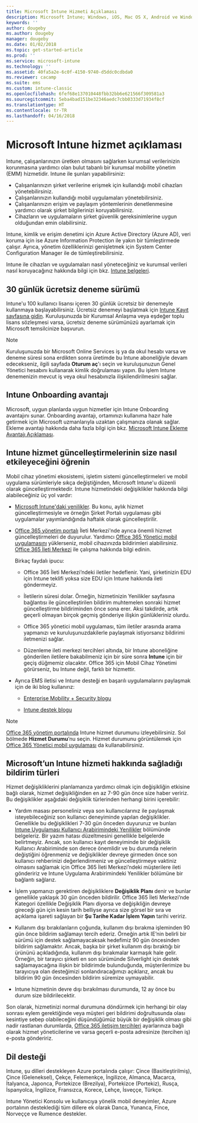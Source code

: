 ```yaml
---
title: Microsoft Intune Hizmeti Açıklaması
description: Microsoft Intune; Windows, iOS, Mac OS X, Android ve Windows Mobile cihazlarını yönetmenize yardımcı olan bulut tabanlı bir hizmettir.
keywords: ''
author: dougeby
ms.author: dougeby
manager: dougeby
ms.date: 01/02/2018
ms.topic: get-started-article
ms.prod: ''
ms.service: microsoft-intune
ms.technology: ''
ms.assetid: 40fa5a2e-6c0f-4150-9740-d5ddc0cdbda0
ms.reviewer: cacamp
ms.suite: ems
ms.custom: intune-classic
ms.openlocfilehash: 6fef68e137010448fbb32bb6e621566f309581a3
ms.sourcegitcommit: 5eba4bad151be32346aedc7cbb0333d71934f8cf
ms.translationtype: HT
ms.contentlocale: tr-TR
ms.lasthandoff: 04/16/2018
---
```

# <a name="microsoft-intune-service-description"></a>Microsoft Intune hizmet açıklaması

Intune, çalışanlarınızın üretken olmasını sağlarken kurumsal verilerinizin korunmasına yardımcı olan bulut tabanlı bir kurumsal mobilite yönetim (EMM) hizmetidir. Intune ile şunları yapabilirsiniz:
* Çalışanlarınızın şirket verilerine erişmek için kullandığı mobil cihazları yönetebilirsiniz.
* Çalışanlarınızın kullandığı mobil uygulamaları yönetebilirsiniz.
* Çalışanlarınızın erişim ve paylaşım yöntemlerinin denetlenmesine yardımcı olarak şirket bilgilerinizi koruyabilirsiniz.
* Cihazların ve uygulamaların şirket güvenlik gereksinimlerine uygun olduğundan emin olabilirsiniz.

Intune, kimlik ve erişim denetimi için Azure Active Directory (Azure AD), veri koruma için ise Azure Information Protection ile yakın bir tümleştirmede çalışır. Ayrıca, yönetim özelliklerinizi genişletmek için System Center Configuration Manager ile de tümleştirebilirsiniz.

Intune ile cihazları ve uygulamaları nasıl yöneteceğiniz ve kurumsal verileri nasıl koruyacağınız hakkında bilgi için bkz. [Intune belgeleri](https://docs.microsoft.com/intune/).

## <a name="30-day-free-trial"></a>30 günlük ücretsiz deneme sürümü
Intune'u 100 kullanıcı lisansı içeren 30 günlük ücretsiz bir denemeyle kullanmaya başlayabilirsiniz. Ücretsiz denemeyi başlatmak için [Intune Kayıt sayfasına gidin](https://portal.office.com/Signup/Signup.aspx?OfferId=40BE278A-DFD1-470a-9EF7-9F2596EA7FF9&dl=INTUNE_A&ali=1#0%20). Kuruluşunuzda bir Kurumsal Anlaşma veya eşdeğer toplu lisans sözleşmesi varsa, ücretsiz deneme sürümünüzü ayarlamak için Microsoft temsilcinize başvurun.

> [!NOTE]
> Kuruluşunuzda bir Microsoft Online Services iş ya da okul hesabı varsa ve deneme süresi sona erdikten sonra üretimde bu Intune aboneliğiyle devam edecekseniz, ilgili sayfada **Oturum aç**'ı seçin ve kuruluşunuzun Genel Yönetici hesabını kullanarak kimlik doğrulaması yapın. Bu işlem Intune denemenizin mevcut iş veya okul hesabınızla ilişkilendirilmesini sağlar.

<!--- For a list of settings that you can set up on mobile devices, see:

-   [Enrolled device management capabilities of Microsoft Intune](introduction-intune.md)

-   [Hybrid mobile device management (MDM) with System Center Configuration Manager and Microsoft Intune](/sccm/mdm/understand/hybrid-mobile-device-management)

For more about System Center Configuration Manager, see [Documentation  for System Center Configuration Manager](/sccm/index).--->
## <a name="intune-onboarding-benefit"></a>Intune Onboarding avantajı
Microsoft, uygun planlarda uygun hizmetler için Intune Onboarding avantajını sunar. Onboarding avantajı, ortamınızı kullanıma hazır hale getirmek için Microsoft uzmanlarıyla uzaktan çalışmanıza olanak sağlar. Ekleme avantajı hakkında daha fazla bilgi için bkz. [Microsoft Intune Ekleme Avantajı Açıklaması](http://go.microsoft.com/fwlink/?LinkId=619281).


## <a name="learn-how-intune-service-updates-affect-you"></a>Intune hizmet güncelleştirmelerinin size nasıl etkileyeceğini öğrenin

Mobil cihaz yönetimi ekosistemi, işletim sistemi güncelleştirmeleri ve mobil uygulama sürümleriyle sıkça değiştiğinden, Microsoft Intune'u düzenli olarak güncelleştirmektedir. Intune hizmetindeki değişiklikler hakkında bilgi alabileceğiniz üç yol vardır:

- [Microsoft Intune'daki yenilikler](whats-new.md). Bu konu, aylık hizmet güncelleştirmesiyle ve örneğin Şirket Portalı uygulaması gibi uygulamalar yayımlandığında haftalık olarak güncelleştirilir.

- [Office 365 yönetim portalı](https://portal.office.com/Admin/Default.aspx) İleti Merkezi'nde ayrıca önemli hizmet güncelleştirmeleri de duyurulur. Yardımcı [Office 365 Yönetici mobil uygulamasını](https://support.office.com/article/Office-365-Admin-Mobile-App-e16f6421-2a1a-4142-bf9d-9846600a060a) yüklerseniz, mobil cihazınızda bildirimleri alabilirsiniz. [Office 365 İleti Merkezi](https://support.office.com/client/results?Shownav=true&ns=O365ENTADMIN&version=15&ver=15&HelpID=O365E_MCManageUpdates) ile çalışma hakkında bilgi edinin.

    Birkaç faydalı ipucu:

    - Office 365 İleti Merkezi’ndeki iletiler hedeflenir. Yani, şirketinizin EDU için Intune teklifi yoksa size EDU için Intune hakkında ileti göndermeyiz.

    - İletilerin süresi dolar. Örneğin, hizmetinizin Yenilikler sayfasına bağlantısı ile güncelleştirilen bildirim muhtemelen sonraki hizmet güncelleştirme bildiriminden önce sona erer. Aksi takdirde, artık geçerli olmayan birçok geçmiş gönderiye ilişkin günlükleriniz olurdu.

    - Office 365 yönetici mobil uygulaması, tüm iletiler arasında arama yapmanızı ve kuruluşunuzdakilerle paylaşmak istiyorsanız bildirimi iletmenizi sağlar.

    - Düzenleme ileti merkezi tercihleri altında, bir Intune aboneliğine gönderilen iletilere bakabilmeniz için bir süre sonra **Intune** için bir geçiş düğmemiz olacaktır. Office 365 için Mobil Cihaz Yönetimi görürseniz, bu Intune değil, farklı bir hizmettir.

- Ayrıca EMS iletisi ve Intune desteği en başarılı uygulamalarını paylaşmak için de iki blog kullanırız:

    - [Enterprise Mobility + Security blogu](https://blogs.technet.microsoft.com/enterprisemobility/)

    - [Intune destek blogu](https://blogs.technet.microsoft.com/intunesupport/)

>[!Note]
>[Office 365 yönetim portalında](https://portal.office.com/Admin/Default.aspx) Intune hizmet durumunu izleyebilirsiniz. Sol bölmede **Hizmet Durumu**’nu seçin. Hizmet durumunu görüntülemek için [Office 365 Yönetici mobil uygulaması](https://support.office.com/article/Office-365-Admin-Mobile-App-e16f6421-2a1a-4142-bf9d-9846600a060a) da kullanabilirsiniz.

## <a name="types-of-notices-microsoft-provides-about-the-intune-service"></a>Microsoft’un Intune hizmeti hakkında sağladığı bildirim türleri

Hizmet değişikliklerini planlamanıza yardımcı olmak için değişikliğin etkisine bağlı olarak, hizmet değişikliğinden en az 7-90 gün önce size haber veririz. Bu değişiklikler aşağıdaki değişiklik türlerinden herhangi birini içerebilir:

- Yardım masası personeliniz veya son kullanıcılarınız ile paylaşmak isteyebileceğiniz son kullanıcı deneyiminde yapılan değişiklikler. Genellikle bu değişiklikleri 7-30 gün önceden duyururuz ve bunları [Intune Uygulaması Kullanıcı Arabirimindeki Yenilikler](whats-new-app-ui.md) bölümünde belgeleriz. Bir yazım hatası düzeltmesini genellikle belgelerde belirtmeyiz. Ancak, son kullanıcı kayıt deneyiminde bir değişiklik Kullanıcı Arabiriminde son derece önemlidir ve bu durumda nelerin değiştiğini öğrenmeniz ve değişiklikler devreye girmeden önce son kullanıcı rehberinizi değerlendirmeniz ve güncelleştirmeye vaktiniz olmasını sağlamak için Office 365 İleti Merkezi’ndeki müşterilere ileti göndeririz ve Intune Uygulama Arabirimindeki Yenilikler bölümüne bir bağlantı sağlarız.

- İşlem yapmanızı gerektiren değişikliklere **Değişiklik Planı** denir ve bunlar genellikle yaklaşık 30 gün önceden bildirilir. Office 365 İleti Merkezi’nde Kategori özellikle Değişiklik Planı diyorsa ve değişikliğin devreye gireceği gün için kesin tarih belliyse ayrıca size görsel bir sıra ve açıklama işareti sağlayan bir **Şu Tarihe Kadar İşlem Yapın** tarihi veririz.

- Kullanım dışı bırakılanların çoğunda, kullanım dışı bırakma işleminden 90 gün önce bildirim sağlamayı tercih ederiz. Örneğin artık IE’nin belirli bir sürümü için destek sağlamayacaksak hedefimiz 90 gün öncesinden bildirim sağlamaktır. Ancak, başka bir şirket kullanım dışı bıraktığı bir ürününü açıkladığında, kullanım dışı bırakmalar karmaşık hale gelir. Örneğin, bir tarayıcı şirketi en son sürümünde Silverlight için destek sağlamayacağına ilişkin bir bildirimde bulunduğunda, müşterilerimize bu tarayıcıya olan desteğimizi sonlandıracağımızı açıklarız, ancak bu bildirim 90 gün öncesinden bildirim süremize uymayabilir.

- Intune hizmetinin devre dışı bırakılması durumunda, 12 ay önce bu durum size bildirilecektir.

Son olarak, hizmetinizi normal durumuna döndürmek için herhangi bir olay sonrası eylem gerektiğinde veya müşteri geri bildirimi doğrultusunda olası kesintiye sebep olabileceğini düşündüğümüz büyük bir değişiklik olması gibi nadir rastlanan durumlarda, [Office 365 iletişim tercihleri](https://support.office.com/article/Change-your-contact-preferences-for-communications-from-Microsoft-6f70de1b-a64d-4498-bfbd-be8c83a9c0fc) ayarlarınıza bağlı olarak hizmet yöneticilerine ve varsa geçerli e-posta adresinize (tercihen iş) e-posta göndeririz.  


<!--- ## Choose the management solution that’s right for you
You can set up Intune in several ways to manage and help protect your company's mobile devices and computers (referred to as **devices** in this article).

- **Intune stand-alone configuration.** Use the web-based admin console in Intune to manage devices in your organization. Intune can be used without any on-premises IT infrastructure. If you use Intune with Active Directory Domain Services, you can use domain user accounts that you manage with Domain Services with Intune.

- **Intune with System Center Configuration Manager.** Use the Configuration Manager management console to manage computers and mobile devices in your enterprise. This configuration can help you to manage all your organization’s devices through a single console, the Configuration Manager Admin Console. Configuration Manager supports large numbers of mobile devices, servers, and computers. For more about Configuration Manager, see [Hybrid mobile device management (MDM) with System Center Configuration Manager and Microsoft Intune](/sccm/mdm/understand/hybrid-mobile-device-management). For more help deciding which approach is right for you, see [Choose between Microsoft Intune standalone and hybrid mobile device management with Configuration Manager](/sccm/mdm/understand/choose-between-standalone-intune-and-hybrid-mobile-device-management).--->

## <a name="language-support"></a>Dil desteği
Intune, şu dilleri destekleyen Azure portalında çalışır: Çince (Basitleştirilmiş), Çince (Geleneksel), Çekçe, Felemenkçe, İngilizce, Almanca, Macarca, İtalyanca, Japonca, Portekizce (Brezilya), Portekizce (Portekiz), Rusça, İspanyolca, İngilizce, Fransızca, Korece, Lehçe, İsveççe, Türkçe.

Intune Yönetici Konsolu ve kullanıcıya yönelik mobil deneyimler, Azure portalının desteklediği tüm dillere ek olarak Danca, Yunanca, Fince, Norveççe ve Rumence destekler.

<!--- ## Learn more about Intune
Use these resources to learn more about Intune:

- The [Microsoft Intune Trust Center](https://www.microsoft.com/server-cloud/products/intune-trust-center/) provides information about the security, privacy, and compliance practices of Intune, and it describes some of Intune's certifications.

- [Enrolled device management capabilities of Microsoft Intune](introduction-intune.md)--->
